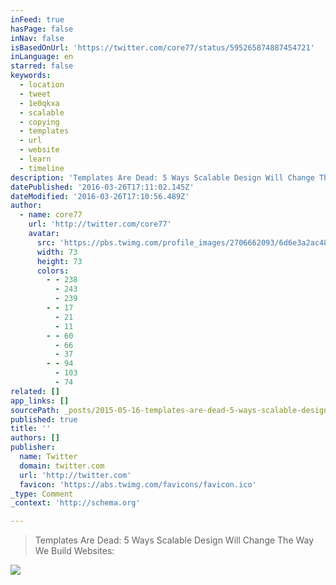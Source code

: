 ```yaml
---
inFeed: true
hasPage: false
inNav: false
isBasedOnUrl: 'https://twitter.com/core77/status/595265874887454721'
inLanguage: en
starred: false
keywords:
  - location
  - tweet
  - 1e0qkxa
  - scalable
  - copying
  - templates
  - url
  - website
  - learn
  - timeline
description: 'Templates Are Dead: 5 Ways Scalable Design Will Change The Way We Build Websites: http://bit.ly/1E0QkXA'
datePublished: '2016-03-26T17:11:02.145Z'
dateModified: '2016-03-26T17:10:56.489Z'
author:
  - name: core77
    url: 'http://twitter.com/core77'
    avatar:
      src: 'https://pbs.twimg.com/profile_images/2706662093/6d6e3a2ac48b0d4a077a39bba1f03fc5_bigger.jpeg'
      width: 73
      height: 73
      colors:
        - - 238
          - 243
          - 239
        - - 17
          - 21
          - 11
        - - 60
          - 66
          - 37
        - - 94
          - 103
          - 74
related: []
app_links: []
sourcePath: _posts/2015-05-16-templates-are-dead-5-ways-scalable-design-will-change-the-w.md
published: true
title: ''
authors: []
publisher:
  name: Twitter
  domain: twitter.com
  url: 'http://twitter.com'
  favicon: 'https://abs.twimg.com/favicons/favicon.ico'
_type: Comment
_context: 'http://schema.org'

---
```

> Templates Are Dead: 5 Ways Scalable Design Will Change The Way We Build Websites: 

![](https://the-grid-user-content.s3-us-west-2.amazonaws.com/5d9fcd2b-9465-40c8-89f2-2a1cd38377d1.png)